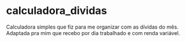 # calculadora_dividas
Calculadora simples que fiz para me organizar com as dívidas do mês. Adaptada pra mim que recebo por dia trabalhado e com renda variável.
